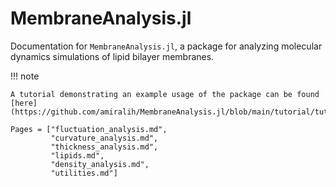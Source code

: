 # MembraneAnalysis.jl

Documentation for `MembraneAnalysis.jl`, a package for analyzing molecular dynamics simulations of lipid bilayer membranes.

!!! note

    A tutorial demonstrating an example usage of the package can be found [here](https://github.com/amiralih/MembraneAnalysis.jl/blob/main/tutorial/tutorial.md).


```@contents
Pages = ["fluctuation_analysis.md",
         "curvature_analysis.md",
         "thickness_analysis.md",
         "lipids.md",
         "density_analysis.md",
         "utilities.md"]
```

